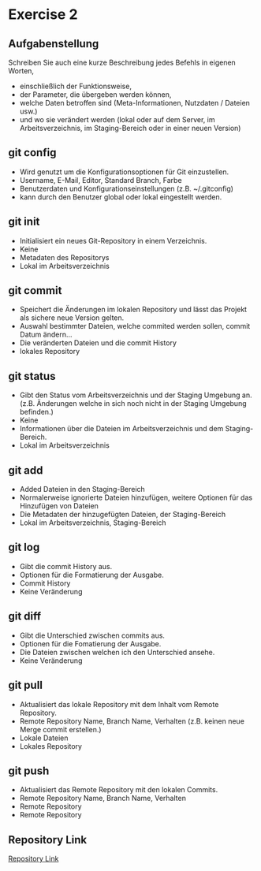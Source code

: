 # Exercise 2

## Aufgabenstellung
 Schreiben Sie auch eine kurze Beschreibung jedes Befehls in eigenen Worten,
 - einschließlich der Funktionsweise,
 - der Parameter, die übergeben werden können, 
 - welche Daten betroffen sind (Meta-Informationen, Nutzdaten / Dateien usw.) 
 - und wo sie verändert werden (lokal oder auf dem Server, im Arbeitsverzeichnis, im Staging-Bereich oder in einer neuen Version)

## git config 
- Wird genutzt um die Konfigurationsoptionen für Git einzustellen.
- Username, E-Mail, Editor, Standard Branch, Farbe
- Benutzerdaten und Konfigurationseinstellungen (z.B. ~/.gitconfig)
- kann durch den Benutzer global oder lokal eingestellt werden.

## git init 
- Initialisiert ein neues Git-Repository in einem Verzeichnis.
- Keine
- Metadaten des Repositorys
- Lokal im Arbeitsverzeichnis

## git commit 
- Speichert die Änderungen im lokalen Repository und lässt das Projekt als sichere neue Version gelten.
- Auswahl bestimmter Dateien, welche commited werden sollen, commit Datum ändern…
- Die veränderten Dateien und die commit History
- lokales Repository

## git status 
- Gibt den Status vom Arbeitsverzeichnis und der Staging Umgebung an. (z.B. Änderungen welche in sich noch nicht in der Staging Umgebung befinden.)
- Keine
- Informationen über die Dateien im Arbeitsverzeichnis und dem Staging-Bereich.
- Lokal im Arbeitsverzeichnis

## git add 
- Added Dateien in den Staging-Bereich
- Normalerweise ignorierte Dateien hinzufügen, weitere Optionen für das Hinzufügen von Dateien
- Die Metadaten der hinzugefügten Dateien, der Staging-Bereich
- Lokal im Arbeitsverzeichnis, Staging-Bereich

## git log 
- Gibt die commit History aus.
- Optionen für die Formatierung der Ausgabe.
- Commit History
- Keine Veränderung

## git diff 
- Gibt die Unterschied zwischen commits aus.
- Optionen für die Fomatierung der Ausgabe.
- Die Dateien zwischen welchen ich den Unterschied ansehe.
- Keine Veränderung

## git pull 
- Aktualisiert das lokale Repository mit dem Inhalt vom Remote Repository.
- Remote Repository Name, Branch Name, Verhalten (z.B. keinen neue Merge commit erstellen.)
- Lokale Dateien
- Lokales Repository

## git push
- Aktualisiert das Remote Repository mit den lokalen Commits.
- Remote Repository Name, Branch Name, Verhalten
- Remote Repository
- Remote Repository

## Repository Link
[Repository Link](https://github.com/pFischer1218/msd23_fischer_peter)